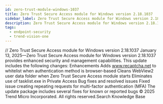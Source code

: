 ```yaml
---
id: zero-trust-module-windows-1037
title: Zero Trust Secure Access module for Windows version 2.18.1037
sidebar_label: Zero Trust Secure Access module for Windows version 2.18.1037
description: Zero Trust Secure Access module for Windows version 2.18.1037
tags:
  - endpoint-security
  - trend-vision-one
---
```


/*<![CDATA[*/ $('#title').html($('meta[name=map-description]').attr('content')); /*]]>*/ Zero Trust Secure Access module for Windows version 2.18.1037 January 13, 2025—Zero Trust Secure Access module for Windows version 2.18.1037 provides enhanced security and management capabilities. This update includes the following changes: Enhancements Adds www.recaptcha.net to whitelist when authentication method is browser-based Cleans WebView2 user data folder when Zero Trust Secure Access module starts Eliminates use of tasklist.exe in Private Access Bug fixes and resolved issues Fixed issue creating repeating requests for multi-factor authentication (MFA) The update package includes several fixes for known or reported bugs © 2025 Trend Micro Incorporated. All rights reserved.Search Knowledge Base